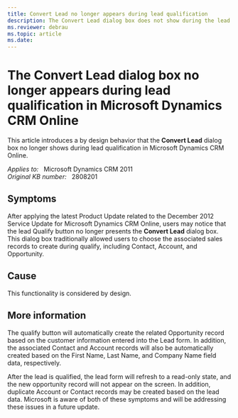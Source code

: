 ```yaml
---
title: Convert Lead no longer appears during lead qualification
description: The Convert Lead dialog box does not show during the lead qualification in Microsoft Dynamics CRM Online. This is by design.
ms.reviewer: debrau
ms.topic: article
ms.date: 
---
```

# The Convert Lead dialog box no longer appears during lead qualification in Microsoft Dynamics CRM Online

This article introduces a by design behavior that the **Convert Lead** dialog box no longer shows during lead qualification in Microsoft Dynamics CRM Online.

_Applies to:_ &nbsp; Microsoft Dynamics CRM 2011  
_Original KB number:_ &nbsp; 2808201

## Symptoms

After applying the latest Product Update related to the December 2012 Service Update for Microsoft Dynamics CRM Online, users may notice that the lead Qualify button no longer presents the **Convert Lead** dialog box. This dialog box traditionally allowed users to choose the associated sales records to create during qualify, including Contact, Account, and Opportunity.

## Cause

This functionality is considered by design.

## More information

The qualify button will automatically create the related Opportunity record based on the customer information entered into the Lead form. In addition, the associated Contact and Account records will also be automatically created based on the First Name, Last Name, and Company Name field data, respectively.

After the lead is qualified, the lead form will refresh to a read-only state, and the new opportunity record will not appear on the screen. In addition, duplicate Account or Contact records may be created based on the lead data. Microsoft is aware of both of these symptoms and will be addressing these issues in a future update.
